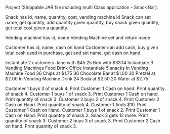 Project (Shippable JAR file including multi Class application - Snack Bar):

Snack has id, name, quantity, cost, vending machine id
Snack can set name, get quantity, add quantity given quantity, buy snack given quantity, get total cost given a quantity.

Vending machine has id, name
Vending Machine set and return name

Customer has id, name, cash on hand
Customer can add cash, buy given total cash used in purchase, get and set name, get cash on hand.  

Instantiate 2 customers
	Jane with $45.25
	Bob with $33.14
Instantiate 3 Vending Machines
	Food
	Drink
	Office
Instantiate 5 snacks
	In Vending Machine Food
		36 Chips at $1.75
		36 Chocolate Bar at $1.00
		30 Pretzel at $2.00
	In Vending Machine Drink
		24 Soda at $2.50
		20 Water at $2.75
	

Customer 1 buys 3 of snack 4. Print Customer 1 Cash on hand. Print quantity of snack 4.
Customer 1 buys 1 of snack 3. Print Customer 1 Cash on hand. Print quantity of snack 3.
Customer 2 buys 2 of snack 4. Print Customer 2 Cash on Hand. Print quantity of snack 4.
Customer 1 finds $10. Print Customer 1 Cash on Hand.
Customer 1 buys 1 of snack 2. Print Customer 1 Cash on Hand. Print quantity of snack 2.
Snack 3 gets 12 more. Print quantity of snack 3.
Customer 2 buys 3 of snack 3. Print Customer 2 Cash on hand. Print quantity of snack 3.
